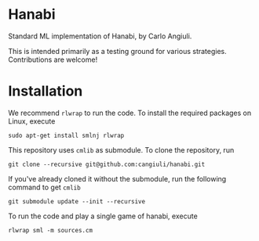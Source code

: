 # Hanabi

Standard ML implementation of Hanabi, by Carlo Angiuli.

This is intended primarily as a testing ground for various strategies.
Contributions are welcome!

# Installation

We recommend `rlwrap` to run the code. To install the required packages on Linux, execute
```
sudo apt-get install smlnj rlwrap
```
This repository uses `cmlib` as submodule. To clone the repository, run
```
git clone --recursive git@github.com:cangiuli/hanabi.git
```
If you've already cloned it without the submodule, run the following command to get `cmlib`
```
git submodule update --init --recursive
```
To run the code and play a single game of hanabi, execute
```
rlwrap sml -m sources.cm
```